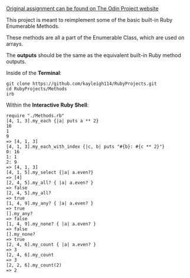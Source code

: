 [Original assignment can be found on The Odin Project website](https://www.theodinproject.com/courses/ruby-programming/lessons/advanced-building-blocks?ref=lnav)

This project is meant to reimplement some of the basic
built-in Ruby Enumerable Methods.


These methods are all a part of the Enumerable Class,
which are used on arrays.


The **outputs** should be the same as the equivalent built-in Ruby method outputs.



Inside of the **Terminal**:


```
git clone https://github.com/kayleigh114/RubyProjects.git
cd RubyProjects/Methods
irb
```


Within the **Interactive Ruby Shell**:
```
require "./Methods.rb"
[4, 1, 3].my_each {|a| puts a ** 2}
16
1
9
=> [4, 1, 3]
[4, 1, 3].my_each_with_index {|c, b| puts "#{b}: #{c ** 2}"}
0: 16
1: 1
2: 9
=> [4, 1, 3]
[4, 1, 5].my_select {|a| a.even?}
=> [4]
[2, 4, 5].my_all? { |a| a.even? }
=> false
[2, 4, 5].my_all?
=> true
[1, 4, 9].my_any? { |a| a.even? }
=> true
[].my_any?
=> false
[1, 4, 9].my_none? { |a| a.even? }
=> false
[].my_none?
=> true
[2, 4, 6].my_count { |a| a.even? }
=> 3
[2, 4, 6].my_count
=> 3
[2, 2, 6].my_count(2)
=> 2
```
